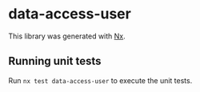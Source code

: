 # data-access-user

This library was generated with [Nx](https://nx.dev).

## Running unit tests

Run `nx test data-access-user` to execute the unit tests.
